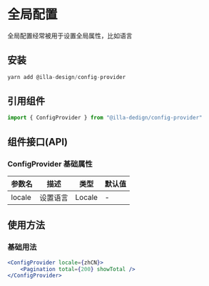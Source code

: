 # 全局配置

全局配置经常被用于设置全局属性，比如语言

## 安装

```jsx
yarn add @illa-design/config-provider
```

## 引用组件

```jsx
import { ConfigProvider } from "@illa-dedign/config-provider"
```

## 组件接口(API)

### ConfigProvider 基础属性

| 参数名 | 描述     | 类型   | 默认值 |
| ------ | -------- | ------ | ------ |
| locale | 设置语言 | Locale | -      |

## 使用方法

### 基础用法

```jsx
<ConfigProvider locale={zhCN}>
	<Pagination total={200} showTotal />
</ConfigProvider>
```

